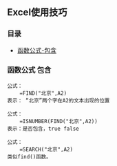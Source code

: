 ## Excel使用技巧

### 目录
- [函数公式-包含](#函数公式-包含)


### 函数公式 包含
```text
公式：
    =FIND("北京",A2)
表示： “北京”两个字在A2的文本出现的位置

公式：
    =ISNUMBER(FIND("北京",A2))
表示：是否包含，true false

公式：
    =SEARCH("北京",A2)
类似find()函数。    

```